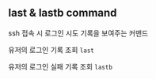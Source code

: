 ## last & lastb command

ssh 접속 시 로그인 시도 기록을 보여주는 커맨드

유저의 로그인 기록 조회 `last`

유저의 로그인 실패 기록 조회 `lastb`